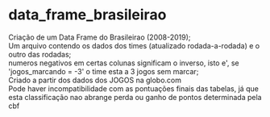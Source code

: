 # data_frame_brasileirao
Criação de um Data Frame do Brasileirao (2008-2019); <br>
Um arquivo contendo os dados dos times (atualizado rodada-a-rodada) e o outro das rodadas; <br>
numeros negativos em certas colunas significam o inverso, isto e', se 'jogos_marcando = -3' o time esta a 3 jogos sem marcar; <br>
Criado a partir dos dados dos JOGOS na globo.com <br>
Pode haver incompatibilidade com as pontuações finais das tabelas, já que esta classificação nao abrange perda ou ganho de pontos determinada pela cbf 
